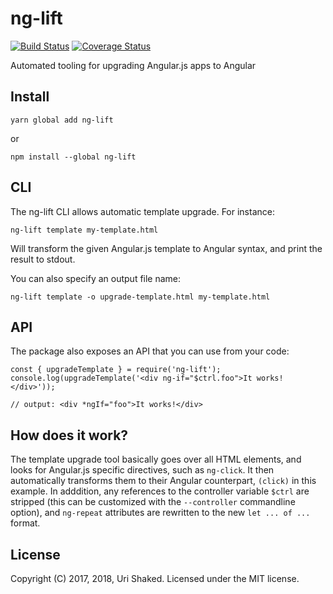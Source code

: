 # ng-lift

[![Build Status](https://travis-ci.org/urish/ng-lift.png?branch=master)](https://travis-ci.org/urish/ng-lift)
[![Coverage Status](https://coveralls.io/repos/github/urish/ng-lift/badge.svg?branch=master)](https://coveralls.io/github/urish/ng-lift?branch=master)

Automated tooling for upgrading Angular.js apps to Angular

## Install

    yarn global add ng-lift

or

    npm install --global ng-lift

## CLI

The ng-lift CLI allows automatic template upgrade. For instance:

    ng-lift template my-template.html

Will transform the given Angular.js template to Angular syntax, and print the result to stdout.

You can also specify an output file name:

    ng-lift template -o upgrade-template.html my-template.html

## API

The package also exposes an API that you can use from your code:

    const { upgradeTemplate } = require('ng-lift');
    console.log(upgradeTemplate('<div ng-if="$ctrl.foo">It works!</div>'));

    // output: <div *ngIf="foo">It works!</div>

## How does it work?

The template upgrade tool basically goes over all HTML elements, and looks for Angular.js specific directives, such as `ng-click`. It then automatically transforms them to their Angular counterpart, `(click)` in this example. In adddition, any references to the controller variable `$ctrl` are stripped (this can be customized with the `--controller` commandline option), and `ng-repeat` attributes are rewritten to the new `let ... of ...` format.

## License

Copyright (C) 2017, 2018, Uri Shaked. Licensed under the MIT license.
